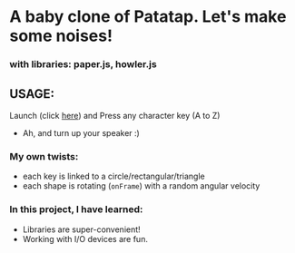 # A baby clone of Patatap. Let's make some noises!
### with libraries: paper.js, howler.js
## USAGE:
Launch (click [here](https://ngnnah.github.io/patatap/)) and Press any character key (A to Z)
* Ah, and turn up your speaker :)
### My own twists:
- each key is linked to a circle/rectangular/triangle
- each shape is rotating (`onFrame`) with a random angular velocity

### In this project, I have learned:
* Libraries are super-convenient!
* Working with I/O devices are fun.
